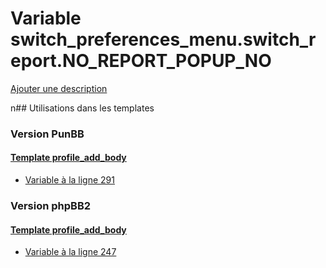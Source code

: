 # Variable switch_preferences_menu.switch_report.NO_REPORT_POPUP_NO
[Ajouter une description](https://fa-tvars.appspot.com/switch_preferences_menu.switch_report.NO_REPORT_POPUP_NO)

n## Utilisations dans les templates

### Version PunBB

#### [Template profile_add_body](punbb/profile_add_body.md)
* [Variable à la ligne 291](../punbb/profile_add_body.tpl#L291)

### Version phpBB2

#### [Template profile_add_body](subsilver/profile_add_body.md)
* [Variable à la ligne 247](../subsilver/profile_add_body.tpl#L247)